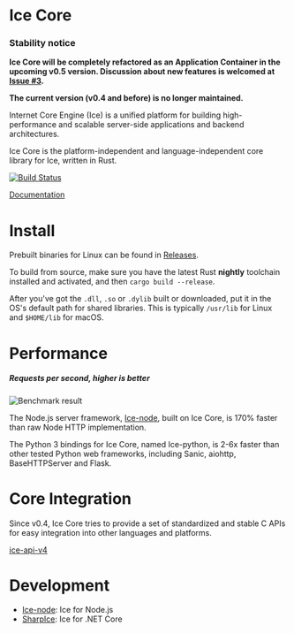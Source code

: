 # Ice Core

### Stability notice

**Ice Core will be completely refactored as an Application Container in the upcoming v0.5 version. Discussion about new features is welcomed at [Issue #3](https://github.com/losfair/IceCore/issues/3).**

**The current version (v0.4 and before) is no longer maintained.**

Internet Core Engine (Ice) is a unified platform for building high-performance and scalable server-side applications and backend architectures.

Ice Core is the platform-independent and language-independent core library for Ice, written in Rust.

[![Build Status](https://travis-ci.org/losfair/IceCore.svg?branch=master)](https://travis-ci.org/losfair/IceCore)

[Documentation](https://docs.rs/ice_core/)

# Install

Prebuilt binaries for Linux can be found in [Releases](https://github.com/losfair/IceCore/releases/latest).

To build from source, make sure you have the latest Rust **nightly** toolchain installed and activated, and then `cargo build --release`.

After you've got the `.dll`, `.so` or `.dylib` built or downloaded, put it in the OS's default path for shared libraries. This is typically `/usr/lib` for Linux and `$HOME/lib` for macOS.

# Performance

##### Requests per second, higher is better

![Benchmark result](https://i.imgur.com/yU7vGAR.png)

The Node.js server framework, [Ice-node](https://github.com/losfair/ice-node), built on Ice Core, is 170% faster than raw Node HTTP implementation.

The Python 3 bindings for Ice Core, named Ice-python, is 2-6x faster than other tested Python web frameworks, including Sanic, aiohttp, BaseHTTPServer and Flask.

# Core Integration

Since v0.4, Ice Core tries to provide a set of standardized and stable C APIs for easy integration into other languages and platforms.

[ice-api-v4](https://github.com/losfair/ice-api-v4)

# Development

- [Ice-node](https://github.com/losfair/ice-node): Ice for Node.js
- [SharpIce](https://github.com/losfair/SharpIce): Ice for .NET Core
